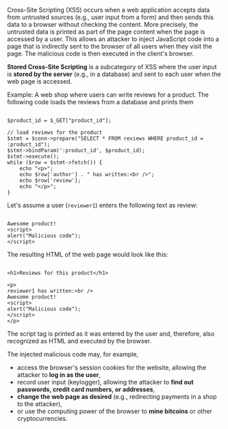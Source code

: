 Cross-Site Scripting (XSS) occurs when a web application accepts data from untrusted sources (e.g., user input from a form) and then sends this data to a browser without checking the content. More precisely, the untrusted data is printed as part of the page content when the page is accessed by a user.
This allows an attacker to inject JavaScript code into a page that is indirectly sent to the browser of all users when they visit the page. The malicious code is then executed in the client's browser.

**Stored Cross-Site Scripting** is a subcategory of XSS where the user input is **stored by the server** (e.g., in a database) and sent to each user when the web page is accessed.

Example: A web shop where users can write reviews for a product. The following code loads the reviews from a database and prints them

<pre class="language-php line-numbers" data-line="9-10"><code>
$product_id = $_GET["product_id"];

// load reviews for the product
$stmt = $conn->prepare("SELECT * FROM reviews WHERE product_id = :product_id");
$stmt->bindParam(':product_id', $product_id);
$stmt->execute();
while ($row = $stmt->fetch()) {
    echo "&lt;p>";
    echo $row['author'] . " has written:&lt;br />";
    echo $row['review'];
    echo "&lt;/p>";
}
</code></pre>

Let's assume a user (`reviewer1`) enters the following text as review:

<pre class="language-html line-numbers"><code>
Awesome product!
&lt;script>
alert("Malicious code");
&lt;/script>
</code></pre>

The resulting HTML of the web page would look like this:

<pre class="language-html line-numbers"><code>
&lt;h1>Reviews for this product&lt;/h1>

&lt;p>
reviewer1 has written:&lt;br />
Awesome product!
&lt;script>
alert("Malicious code");
&lt;/script>
&lt;/p>
</code></pre>

The script tag is printed as it was entered by the user and, therefore, also recognized as HTML and executed by the browser.

The injected malicious code may, for example,

- access the browser's session cookies for the website, allowing the attacker to **log in as the user**,
- record user input (keylogger), allowing the attacker to **find out passwords, credit card numbers, or addresses**,
- **change the web page as desired** (e.g., redirecting payments in a shop to the attacker),
- or use the computing power of the browser to **mine bitcoins** or other cryptocurrencies.
